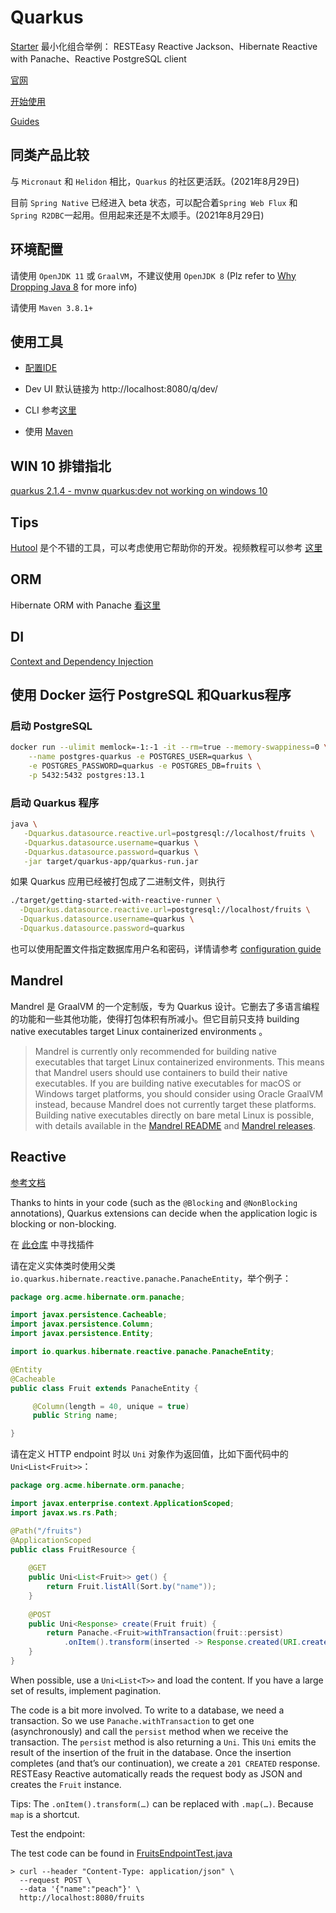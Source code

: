 # Quarkus

[Starter](https://code.quarkus.io/) 最小化组合举例： RESTEasy Reactive Jackson、Hibernate Reactive with Panache、Reactive PostgreSQL client

[官网](https://quarkus.io/)

[开始使用](https://quarkus.io/get-started/)

[Guides](https://quarkus.io/guides/)

## 同类产品比较

与 `Micronaut` 和 `Helidon` 相比，`Quarkus` 的社区更活跃。(2021年8月29日)

目前 `Spring Native` 已经进入 beta 状态，可以配合着`Spring Web Flux` 和 `Spring R2DBC`一起用。但用起来还是不太顺手。(2021年8月29日)

## 环境配置

请使用 `OpenJDK 11` 或 `GraalVM`，不建议使用 `OpenJDK 8` (Plz refer to [Why Dropping Java 8](https://github.com/quarkusio/quarkus/wiki/Why-Dropping-Java-8) for more info)

请使用 `Maven 3.8.1+`

## 使用工具

- [配置IDE](https://quarkus.io/guides/ide-tooling)

- Dev UI  默认链接为 http://localhost:8080/q/dev/

- CLI 参考[这里](https://quarkus.io/guides/cli-tooling)
- 使用 [Maven](https://quarkus.io/guides/maven-tooling)

## WIN 10 排错指北

[quarkus 2.1.4 - mvnw quarkus:dev not working on windows 10](https://stackoverflow.com/questions/68958241/quarkus-2-1-4-mvnw-quarkusdev-not-working-on-windows-10)

## Tips

[Hutool](https://hutool.cn/docs/#/) 是个不错的工具，可以考虑使用它帮助你的开发。视频教程可以参考 [这里](https://www.bilibili.com/video/BV1bQ4y1M7d9?zw)

## ORM

Hibernate ORM with Panache [看这里](https://quarkus.io/guides/hibernate-orm-panache)

## DI

[Context and Dependency Injection](https://quarkus.io/guides/cdi-reference#supported_features)

## 使用 Docker 运行 PostgreSQL 和Quarkus程序

### 启动 PostgreSQL

```zsh
docker run --ulimit memlock=-1:-1 -it --rm=true --memory-swappiness=0 \
    --name postgres-quarkus -e POSTGRES_USER=quarkus \
    -e POSTGRES_PASSWORD=quarkus -e POSTGRES_DB=fruits \
    -p 5432:5432 postgres:13.1
```

### 启动 Quarkus 程序

```zsh
java \
   -Dquarkus.datasource.reactive.url=postgresql://localhost/fruits \
   -Dquarkus.datasource.username=quarkus \
   -Dquarkus.datasource.password=quarkus \
   -jar target/quarkus-app/quarkus-run.jar
```

如果 Quarkus 应用已经被打包成了二进制文件，则执行

```zsh
./target/getting-started-with-reactive-runner \
  -Dquarkus.datasource.reactive.url=postgresql://localhost/fruits \
  -Dquarkus.datasource.username=quarkus \
  -Dquarkus.datasource.password=quarkus
```

也可以使用配置文件指定数据库用户名和密码，详情请参考 [configuration guide](https://quarkus.io/guides/config-reference#configuration_sources)

## Mandrel

Mandrel 是 GraalVM 的一个定制版，专为 Quarkus 设计。它删去了多语言编程的功能和一些其他功能，使得打包体积有所减小。但它目前只支持 building native executables target Linux containerized environments 。

> Mandrel is currently only recommended for building native executables that target Linux containerized environments. This means that Mandrel users should use containers to build their native executables. If you are building native executables for macOS or Windows target platforms, you should consider using Oracle GraalVM instead, because Mandrel does not currently target these platforms. Building native executables directly on bare metal Linux is possible, with details available in the [Mandrel README](https://github.com/graalvm/mandrel/blob/default/README.md) and [Mandrel releases](https://github.com/graalvm/mandrel/releases).

## Reactive

[参考文档](https://quarkus.io/guides/quarkus-reactive-architecture)

Thanks to hints in your code (such as the `@Blocking` and `@NonBlocking` annotations), Quarkus extensions can decide when the application logic is blocking or non-blocking.

在 [此仓库](https://github.com/quarkiverse) 中寻找插件

请在定义实体类时使用父类 `io.quarkus.hibernate.reactive.panache.PanacheEntity`，举个例子：

```java
package org.acme.hibernate.orm.panache;

import javax.persistence.Cacheable;
import javax.persistence.Column;
import javax.persistence.Entity;

import io.quarkus.hibernate.reactive.panache.PanacheEntity;  

@Entity
@Cacheable
public class Fruit extends PanacheEntity {

	 @Column(length = 40, unique = true)
	 public String name;

}
```

请在定义 HTTP endpoint 时以 `Uni` 对象作为返回值，比如下面代码中的`Uni<List<Fruit>>`：

```java
package org.acme.hibernate.orm.panache;

import javax.enterprise.context.ApplicationScoped;
import javax.ws.rs.Path;

@Path("/fruits")
@ApplicationScoped
public class FruitResource {
    
    @GET
    public Uni<List<Fruit>> get() {
        return Fruit.listAll(Sort.by("name"));
    }
    
    @POST
	public Uni<Response> create(Fruit fruit) {
    	return Panache.<Fruit>withTransaction(fruit::persist)
            .onItem().transform(inserted -> Response.created(URI.create("/fruits/" + inserted.id)).build());
	}
}
```

When possible, use a `Uni<List<T>>` and load the content. If you have a large set of results, implement pagination.

The code is a bit more involved. To write to a database, we need a transaction. So we use `Panache.withTransaction` to get one (asynchronously) and call the `persist` method when we receive the transaction. The `persist` method is also returning a `Uni`. This `Uni` emits the result of the insertion of the fruit in the database. Once the insertion completes (and that’s our continuation), we create a `201 CREATED` response. RESTEasy Reactive automatically reads the request body as JSON and creates the `Fruit` instance.

Tips: The `.onItem().transform(…)` can be replaced with `.map(…)`. Because `map` is a shortcut.

Test the endpoint:

The test code can be found in [FruitsEndpointTest.java](https://github.com/quarkusio/quarkus-quickstarts/blob/main/hibernate-reactive-panache-quickstart/src/test/java/org/acme/hibernate/orm/panache/FruitsEndpointTest.java)

```
> curl --header "Content-Type: application/json" \
  --request POST \
  --data '{"name":"peach"}' \
  http://localhost:8080/fruits
```

